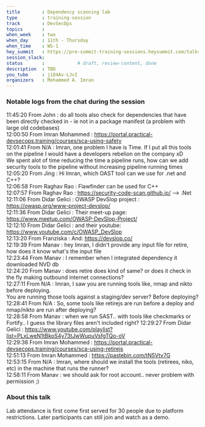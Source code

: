 ```yaml
---
title        : Dependency scanning lab
type         : training-session
track        : DevSecOps
topics       : 
when_week    : two
when_day     : 11th - Thursday
when_time    : WS-1
hey_summit   : https://pre-summit-training-sessions.heysummit.com/talks/dependency-scanning-lab/
session_slack:
status       :            # draft, review-content, done
description  : TBD
you_tube     : j184Av-LJvI
organizers   : Mohammed A. Imran
---
```



### Notable logs from the chat during the session 

11:45:20	 From John : do all tools also check for dependencies that have been directly checked in - ie not in a package manifest (a problem with large old codebases)   \
12:00:50	 From Imran Mohammed : https://portal.practical-devsecops.training/courses/sca-using-safety \
12:01:41	 From N/A : Imran, one problem I have is Time. If I put all this tools on the pipeline I would have a developers rebelion on the company xD  \
We spent alot of time reducing the time a pipeline runs, how can we add security tools to the pipeline without increasing pipeline running times  \
12:05:20	 From Jing : Hi Imran, which OAST tool can we use for .net and C++?  \
12:06:58	 From Raghav Rao : Flawfinder can be used for C++  \
12:07:57	 From Raghav Rao : https://security-code-scan.github.io/ —> .Net  \
12:11:06	 From Didar Gelici : OWASP DevSlop project : https://owasp.org/www-project-devslop/  \
12:11:36	 From Didar Gelici : Their meet-up page: https://www.meetup.com/OWASP-DevSlop-Project/  \
12:12:10	 From Didar Gelici : and their youtube: https://www.youtube.com/c/OWASP_DevSlop   \
12:13:20	 From Franziska : And: https://devslop.co/   \
12:19:39	 From Manav : hey Imran, I didn't provide any input file for retire, how does it know what's the input file  \
12:23:44	 From Manav : I remember when I integrated dependency it downloaded NVD db  \
12:24:20	 From Manav : does retire does kind of same? or does it check in the fly making outbound internet connections?  \
12:27:11	 From N/A : Imran, I saw you are running tools like, nmap and nikto before deploying.  \
You are running those tools against a staging/dev server? Before deploying?  \
12:28:41	 From N/A : So, some tools like retirejs are run before a deploy and nmap/nikto are run after deploying?  \
12:28:58	 From Manav : when we run SAST.. with tools like checkmarks or Fortify.. I guess the library files aren't included right?
12:29:27	 From Didar Gelici : https://www.youtube.com/playlist?list=PLxLweN1tBkoS4y73tJwWupuVsfgTQo-oV  \
12:29:36	 From Imran Mohammed : https://portal.practical-devsecops.training/courses/sca-using-retirejs   \
12:51:13	 From Imran Mohammed : https://pastebin.com/tN5Vtv7G  \
12:53:15	 From N/A : Imran, where should we install the tools (retirees, niko, etc) in the machine that runs the runner?  \
12:58:11	 From Manav : we should ask for root account.. never problem with permission ;)  


### About this talk

Lab attendance is first come first served for 30 people due to platform restrictions. 
Later participants can still join and watch as a demo.

